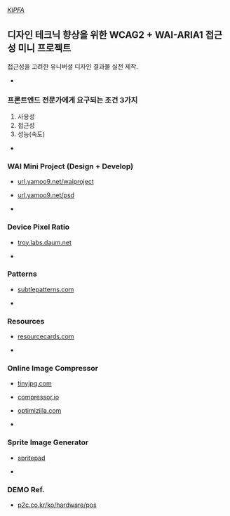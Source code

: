 ###### [KIPFA](http://kipfa.co.kr)

## 디자인 테크닉 향상을 위한 WCAG2 + WAI-ARIA1 접근성 미니 프로젝트

접근성을 고려한 유니버셜 디자인 결과물 실전 제작.

-

### 프론트엔드 전문가에게 요구되는 조건 3가지

1. 사용성
1. 접근성
1. 성능(속도)

-

### WAI Mini Project (Design + Develop)

- [url.yamoo9.net/waiproject](http://url.yamoo9.net/waiproject)
- [url.yamoo9.net/psd](http://url.yamoo9.net/psd)

-

### Device Pixel Ratio

- [troy.labs.daum.net](http://troy.labs.daum.net/)

-

### Patterns

- [subtlepatterns.com](http://subtlepatterns.com/)

-

### Resources

- [resourcecards.com](https://resourcecards.com/)

-

### Online Image Compressor

- [tinyjpg.com](https://tinyjpg.com/)
- [compressor.io](https://compressor.io/)
- [optimizilla.com](http://optimizilla.com/)

-

### Sprite Image Generator

- [spritepad](http://spritepad.wearekiss.com/)

-

### DEMO Ref.

- [p2c.co.kr/ko/hardware/pos](http://p2c.co.kr/ko/hardware/pos#Pos100)